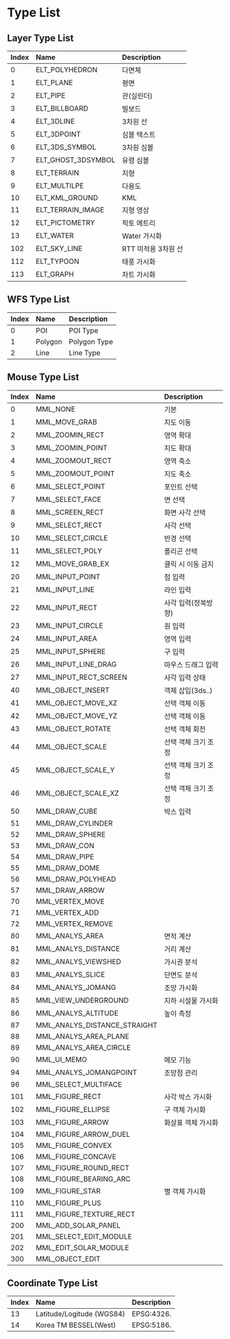 # Type List

## Layer Type List

| Index | Name | Description |
| :--- | :--- | :--- |
| 0 | ELT\_POLYHEDRON | 다면체 |
| 1 | ELT\_PLANE | 평면 |
| 2 | ELT\_PIPE | 관\(실린더\) |
| 3 | ELT\_BILLBOARD | 빌보드 |
| 4 | ELT\_3DLINE | 3차원 선 |
| 5 | ELT\_3DPOINT | 심볼 텍스트 |
| 6 | ELT\_3DS\_SYMBOL | 3차원 심볼 |
| 7 | ELT\_GHOST\_3DSYMBOL | 유령 심볼 |
| 8 | ELT\_TERRAIN | 지형 |
| 9 | ELT\_MULTILPE | 다용도 |
| 10 | ELT\_KML\_GROUND | KML |
| 11 | ELT\_TERRAIN\_IMAGE | 지형 영상 |
| 12 | ELT\_PICTOMETRY | 픽토 메트리 |
| 13 | ELT\_WATER | Water 가시화 |
| 102 | ELT\_SKY\_LINE | RTT 미적용 3차원 선 |
| 112 | ELT\_TYPOON | 태풍 가시화 |
| 113 | ELT\_GRAPH | 차트 가시화 |

## WFS Type List

| Index | Name | Description |
| :--- | :--- | :--- |
| 0 | POI | POI Type |
| 1 | Polygon | Polygon Type |
| 2 | Line | Line Type |

## Mouse Type List

| Index | Name | Description |
| :--- | :--- | :--- |
| 0 | MML\_NONE | 기본 |
| 1 | MML\_MOVE\_GRAB | 지도 이동 |
| 2 | MML\_ZOOMIN\_RECT | 영역 확대 |
| 3 | MML\_ZOOMIN\_POINT | 지도 확대 |
| 4 | MML\_ZOOMOUT\_RECT | 영역 축소 |
| 5 | MML\_ZOOMOUT\_POINT | 지도 축소 |
| 6 | MML\_SELECT\_POINT | 포인트 선택 |
| 7 | MML\_SELECT\_FACE | 면 선택 |
| 8 | MML\_SCREEN\_RECT | 화면 사각 선택 |
| 9 | MML\_SELECT\_RECT | 사각 선택 |
| 10 | MML\_SELECT\_CIRCLE | 반경 선택 |
| 11 | MML\_SELECT\_POLY | 폴리곤 선택 |
| 12 | MML\_MOVE\_GRAB\_EX | 클릭 시 이동 금지 |
| 20 | MML\_INPUT\_POINT | 점 입력 |
| 21 | MML\_INPUT\_LINE | 라인 입력 |
| 22 | MML\_INPUT\_RECT | 사각 입력\(정북방향\) |
| 23 | MML\_INPUT\_CIRCLE | 원 입력 |
| 24 | MML\_INPUT\_AREA | 영역 입력 |
| 25 | MML\_INPUT\_SPHERE | 구 입력 |
| 26 | MML\_INPUT\_LINE\_DRAG | 마우스 드래그 입력 |
| 27 | MML\_INPUT\_RECT\_SCREEN | 사각 입력 상태 |
| 40 | MML\_OBJECT\_INSERT | 객체 삽입\(3ds..\) |
| 41 | MML\_OBJECT\_MOVE\_XZ | 선택 객체 이동 |
| 42 | MML\_OBJECT\_MOVE\_YZ | 선택 객체 이동 |
| 43 | MML\_OBJECT\_ROTATE | 선택 객체 회전 |
| 44 | MML\_OBJECT\_SCALE | 선택 객체 크기 조정 |
| 45 | MML\_OBJECT\_SCALE\_Y | 선택 객체 크기 조정 |
| 46 | MML\_OBJECT\_SCALE\_XZ | 선택 객체 크기 조정 |
| 50 | MML\_DRAW\_CUBE | 박스 입력 |
| 51 | MML\_DRAW\_CYLINDER |  |
| 52 | MML\_DRAW\_SPHERE |  |
| 53 | MML\_DRAW\_CON |  |
| 54 | MML\_DRAW\_PIPE |  |
| 55 | MML\_DRAW\_DOME |  |
| 56 | MML\_DRAW\_POLYHEAD |  |
| 57 | MML\_DRAW\_ARROW |  |
| 70 | MML\_VERTEX\_MOVE |  |
| 71 | MML\_VERTEX\_ADD |  |
| 72 | MML\_VERTEX\_REMOVE |  |
| 80 | MML\_ANALYS\_AREA | 면적 계산 |
| 81 | MML\_ANALYS\_DISTANCE | 거리 계산 |
| 82 | MML\_ANALYS\_VIEWSHED | 가시권 분석 |
| 83 | MML\_ANALYS\_SLICE | 단면도 분석 |
| 84 | MML\_ANALYS\_JOMANG | 조망 가시화 |
| 85 | MML\_VIEW\_UNDERGROUND | 지하 시설물 가시화 |
| 86 | MML\_ANALYS\_ALTITUDE | 높이 측정 |
| 87 | MML\_ANALYS\_DISTANCE\_STRAIGHT |  |
| 88 | MML\_ANALYS\_AREA\_PLANE |  |
| 89 | MML\_ANALYS\_AREA\_CIRCLE |  |
| 90 | MML\_UI\_MEMO | 메모 기능 |
| 94 | MML\_ANALYS\_JOMANGPOINT | 조망점 관리 |
| 96 | MML\_SELECT\_MULTIFACE |  |
| 101 | MML\_FIGURE\_RECT | 사각 박스 가시화 |
| 102 | MML\_FIGURE\_ELLIPSE | 구 객체 가시화 |
| 103 | MML\_FIGURE\_ARROW | 화살표 객체 가시화 |
| 104 | MML\_FIGURE\_ARROW\_DUEL |  |
| 105 | MML\_FIGURE\_CONVEX |  |
| 106 | MML\_FIGURE\_CONCAVE |  |
| 107 | MML\_FIGURE\_ROUND\_RECT |  |
| 108 | MML\_FIGURE\_BEARING\_ARC |  |
| 109 | MML\_FIGURE\_STAR | 별 객체 가시화 |
| 110 | MML\_FIGURE\_PLUS |  |
| 111 | MML\_FIGURE\_TEXTURE\_RECT |  |
| 200 | MML\_ADD\_SOLAR\_PANEL |  |
| 201 | MML\_SELECT\_EDIT\_MODULE |  |
| 202 | MML\_EDIT\_SOLAR\_MODULE |  |
| 300 | MML\_OBJECT\_EDIT |  |

## Coordinate Type List

| Index | Name | Description |
| :--- | :--- | :--- |
| 13 | Latitude/Logitude (WGS84) | EPSG:4326. |
| 14 | Korea TM BESSEL(West) | EPSG:5186. |
